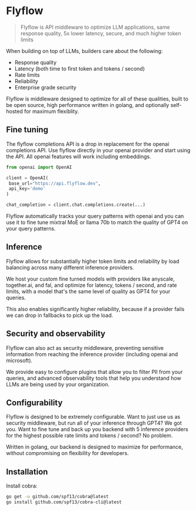 # Flyflow 

> Flyflow is API middleware to optimize LLM applications, same response quality, 5x lower latency, secure, and much higher token limits

When building on top of LLMs, builders care about the following: 

- Response quality 
- Latency (both time to first token and tokens / second)
- Rate limits 
- Reliability
- Enterprise grade security

Flyflow is middleware designed to optimize for all of these qualities, built to be open source, high performance written in golang, and optionally self-hosted for maximum flexiblity.

## Fine tuning 

The flyflow completions API is a drop in replacement for the openai completions API. Use flyflow directly in your openai provider and start using the API. All openai features will work including embeddings. 

```python 
from openai import OpenAI

client = OpenAI(
 base_url="https://api.flyflow.dev",
 api_key='demo'
)

chat_completion = client.chat.completions.create(...)
```

Flyflow automatically tracks your query patterns with openai and you can use it to fine tune mixtral MoE or llama 70b to match the quality of GPT4 on your query patterns. 

## Inference 

Flyflow allows for substantially higher token limits and reliability by load balancing across many different inference providers. 

We host your custom fine turned models with providers like anyscale, together.ai, and fal, and optimize for latency, tokens / second, and rate limits, with a model that's the same level of quality as GPT4 for your queries. 

This also enables significantly higher reliability, because if a provider fails we can drop in fallbacks to pick up the load. 

## Security and observability

Flyflow can also act as security middleware, preventing sensitive information from reaching the inference provider (including openai and microsoft). 

We provide easy to configure plugins that allow you to filter PII from your queries, and advanced observability tools that help you understand how LLMs are being used by your organization.

## Configurability

Flyflow is designed to be extremely configurable. Want to just use us as security middleware, but run all of your inference through GPT4? We got you. Want to fine tune and back up you backend with 5 inference providers for the highest possible rate limits and tokens / second? No problem. 

Written in golang, our backend is designed to maximize for performance, without compromising on flexibility for developers. 

## Installation 

Install cobra: 

```bash 
go get -u github.com/spf13/cobra@latest
go install github.com/spf13/cobra-cli@latest
```